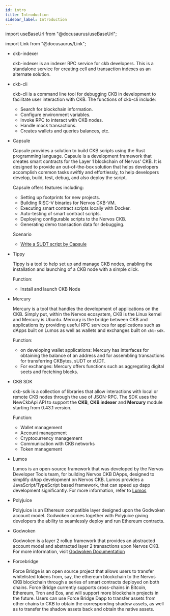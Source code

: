 ```yaml
---
id: intro
title: Introduction
sidebar_label: Introduction
---
```

import useBaseUrl from "@docusaurus/useBaseUrl";

import Link from "@docusaurus/Link";

- ckb-indexer

	ckb-indexer is an indexer RPC service for ckb developers. This is a standalone service for creating cell and transaction indexes as an alternate solution. 

- ckb-cli

	ckb-cli is a command line tool for debugging CKB in development to facilitate user interaction with CKB. The functions of ckb-cli include:

	- Search for blockchain information.
	- Configure environment variables.
	- Invoke RPC to interact with CKB nodes.
	- Handle mock transactions.
	- Creates wallets and queries balances, etc.

- Capsule

	Capsule provides a solution to build CKB scripts using the Rust programming language. Capsule is a development framework that creates smart contracts for the Layer 1 blockchain of Nervos' CKB. It is designed to provide an out-of-the-box solution that helps developers accomplish common tasks swiftly and effortlessly, to help developers develop, build, test, debug, and also deploy the script.

	Capsule offers features including:

	- Setting up footprints for new projects.
	- Building RISC-V binaries for Nervos CKB-VM.
	- Executing smart contract scripts locally with Docker.
	- Auto-testing of smart contract scripts.
	- Deploying configurable scripts to the Nervos CKB.
	- Generating demo transaction data for debugging.

  	Scenario

  	- [Write a SUDT script by Capsule](https://docs.nervos.org/docs/labs/sudtbycapsule)

- Tippy

	Tippy is a tool to help set up and manage CKB nodes, enabling the installation and launching of a CKB node with a simple click.

	Function:

	- Install and launch CKB Node

- Mercury 

	Mercury is a tool that handles the development of applications on the CKB. Simply put, within the Nervos ecosystem, CKB is the Linux kernel and Mercury is Ubuntu. 
	Mercury is the bridge between CKB and applications by providing useful RPC services for applications such as dApps built on Lumos as well as wallets and exchanges built on `ckb-sdk`.

	Function:

	- on developing wallet applications: Mercury has interfaces for obtaining the balance of an address and for assembling transactions for transferring CKBytes, sUDT or xUDT.
	- For exchanges: Mercury offers functions such as aggregating digital seets and fectching blocks. 

- CKB SDK

	ckb-sdk is a collection of libraries that allow interactions with local or remote CKB nodes through the use of JSON-RPC. The SDK uses the NewCkbApi API to support the **CKB**, **CKB indexer** and **Mercury** module starting from 0.43.1 version. 

	Function:

	- Wallet management
	- Account management
	- Cryptocurrency management
	- Communication with CKB networks
	- Token management


- Lumos

	Lumos is an open-source framework that was developed by the Nervos Developer Tools team, for building Nervos CKB DApps, designed to simplify dApp development on Nervos CKB. Lumos provides a JavaScript/TypeScript based framework, that can speed up dapp development significantly. For more information, refer to [Lumos](https://xying21.github.io/lumos_doc/docs/preparation/setupsystem/)


- Polyjuice

	Polyjuice is an Ethereum compatible layer designed upon the Godwoken account model. Godwoken comes together with Polyjuice giving developers the ability to seamlessly deploy and run Ethereum contracts.

- Godwoken

	Godwoken is a layer 2 rollup framework that provides an abstracted account model and abstracted layer 2 transactions upon Nervos CKB. For more information, visit [Godwoken Documentation](https://docs.godwoken.io)

- Forcebridge

	Force Bridge is an open source project that allows users to transfer whitelisted tokens from, say, the ethereum blockchain to the Nervos CKB blockchain through a series of smart contracts deployed on both chains. Force Bridge currently supports cross-chains in Bitcoin, Ethereum, Tron and Eos, and will support more blockchain projects in the future. Users can use Force Bridge Dapp to transfer assets from other chains to CKB to obtain the corresponding shadow assets, as well as to transfer the shadow assets back and obtain the native assets.

